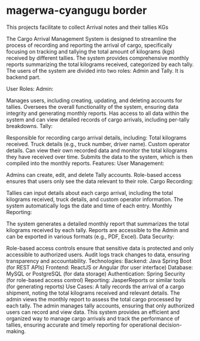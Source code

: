 # magerwa-cyangugu border
This projects facilitate to collect Arrival notes and their tallies KGs

The Cargo Arrival Management System is designed to streamline the process of recording and reporting the arrival of cargo, specifically focusing on tracking and tallying the total amount of kilograms (kgs) received by different tallies. The system provides comprehensive monthly reports summarizing the total kilograms received, categorized by each tally. The users of the system are divided into two roles: Admin and Tally. It is backend part.

User Roles:
Admin:

Manages users, including creating, updating, and deleting accounts for tallies.
Oversees the overall functionality of the system, ensuring data integrity and generating monthly reports.
Has access to all data within the system and can view detailed records of cargo arrivals, including per-tally breakdowns.
Tally:

Responsible for recording cargo arrival details, including:
Total kilograms received.
Truck details (e.g., truck number, driver name).
Custom operator details.
Can view their own recorded data and monitor the total kilograms they have received over time.
Submits the data to the system, which is then compiled into the monthly reports.
Features:
User Management:

Admins can create, edit, and delete Tally accounts.
Role-based access ensures that users only see the data relevant to their role.
Cargo Recording:

Tallies can input details about each cargo arrival, including the total kilograms received, truck details, and custom operator information.
The system automatically logs the date and time of each entry.
Monthly Reporting:

The system generates a detailed monthly report that summarizes the total kilograms received by each tally.
Reports are accessible to the Admin and can be exported in various formats (e.g., PDF, Excel).
Data Security:

Role-based access controls ensure that sensitive data is protected and only accessible to authorized users.
Audit logs track changes to data, ensuring transparency and accountability.
Technologies:
Backend: Java Spring Boot (for REST APIs)
Frontend: ReactJS or Angular (for user interface)
Database: MySQL or PostgreSQL (for data storage)
Authentication: Spring Security (for role-based access control)
Reporting: JasperReports or similar tools (for generating reports)
Use Cases:
A tally records the arrival of a cargo shipment, noting the total kilograms received and relevant details.
The admin views the monthly report to assess the total cargo processed by each tally.
The admin manages tally accounts, ensuring that only authorized users can record and view data.
This system provides an efficient and organized way to manage cargo arrivals and track the performance of tallies, ensuring accurate and timely reporting for operational decision-making.


